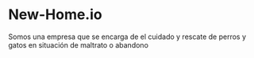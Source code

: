 # New-Home.io
Somos una empresa que se encarga de el cuidado y rescate de perros y gatos en situación de maltrato o abandono
